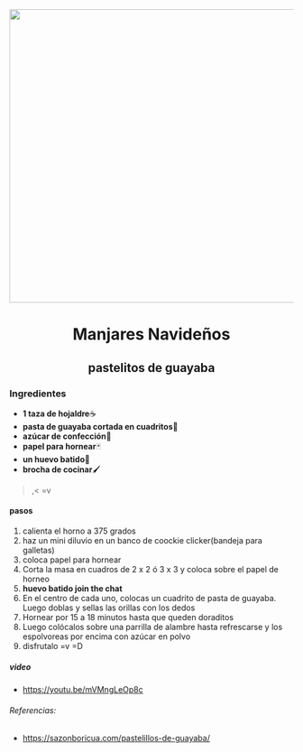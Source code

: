 <div align="center">

<img src="https://i.ytimg.com/vi/mVMngLeOp8c/maxresdefault.jpg" width="520" eight="374" />

# Manjares Navideños 
## pastelitos de guayaba
</div>

### Ingredientes
 - **1 taza de hojaldre**☕
 - **pasta de guayaba cortada en cuadritos**🍐
 - **azúcar de confección**🧂
 - **papel para hornear**🃏
 - **un huevo batido**🍳
 - **brocha de cocinar**🖌
>,< =v 
#### pasos
1. calienta el horno a 375 grados
2. haz un mini diluvio en un banco de coockie clicker(bandeja para galletas)
3. coloca papel para hornear
4. Corta la masa en cuadros de 2 x 2 ó 3 x 3 y coloca sobre el papel de horneo
5. **huevo batido join the chat**
6. En el centro de cada uno, colocas un cuadrito de pasta de guayaba. Luego doblas y sellas las orillas con los dedos
7. Hornear por 15 a 18 minutos hasta que queden doraditos
8. Luego colócalos sobre una parrilla de alambre hasta refrescarse y los espolvoreas por encima con azúcar en polvo
9. disfrutalo =v =D 

##### video
 - https://youtu.be/mVMngLeOp8c

###### Referencias:
 - https://sazonboricua.com/pastelillos-de-guayaba/

